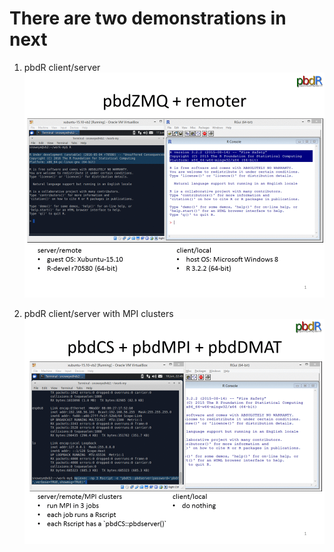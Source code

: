 # There are two demonstrations in next

1. pbdR client/server
![demo_pbdr_cs_01](./pics/demo_pbdr_cs_01.gif)


2. pbdR client/server with MPI clusters
![demo_pbdr_cs_01](./pics/demo_pbdr_cs_02.gif)
